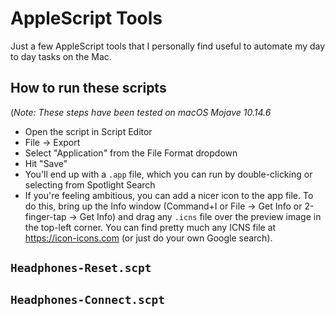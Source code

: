 # AppleScript Tools

Just a few AppleScript tools that I personally find useful to automate my day to day tasks on the Mac.

## How to run these scripts
(_Note: These steps have been tested on macOS Mojave 10.14.6_
* Open the script in Script Editor
* File -> Export
* Select "Application" from the File Format dropdown
* Hit "Save"
* You'll end up with a `.app` file, which you can run by double-clicking or selecting from Spotlight Search
* If you're feeling ambitious, you can add a nicer icon to the app file. To do this, bring up the Info window (Command+I or File -> Get Info or 2-finger-tap -> Get Info) and drag any `.icns` file over the preview image in the top-left corner. You can find pretty much any ICNS file at https://icon-icons.com (or just do your own Google search).

## `Headphones-Reset.scpt`

## `Headphones-Connect.scpt`
